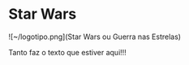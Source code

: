 # Star Wars

![~/logotipo.png](Star Wars ou Guerra nas Estrelas)

Tanto faz o texto que estiver aqui!!!